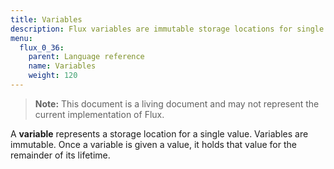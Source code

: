 ```yaml
---
title: Variables
description: Flux variables are immutable storage locations for single values.
menu:
  flux_0_36:
    parent: Language reference
    name: Variables
    weight: 120
---
```


> **Note:** This document is a living document and may not represent the current implementation of Flux.

A **variable** represents a storage location for a single value.
Variables are immutable.
Once a variable is given a value, it holds that value for the remainder of its lifetime.
